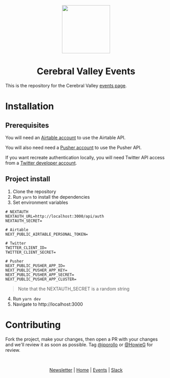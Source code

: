 <p align="center">
  <a href="https://github.com/cerebralvalley//">
    <img width="150px" height="150px" src="https://avatars.githubusercontent.com/u/135695649?s=200&v=4"/>
  </a>
</p>

<h1 align="center">Cerebral Valley Events</h1>

This is the repository for the Cerebral Valley <a href="https://events.cerebralvalley.ai/">events page</a>.

# Installation

## Prerequisites

You will need an [Airtable account](https://airtable.com/developers/web/api/introduction) to use the Airtable API.

You will also need need a [Pusher account](https://pusher.com/) to use the Pusher API.

If you want recreate authentication locally, you will need Twitter API access from a [Twitter developer account](https://developer.twitter.com/).

## Project install

1. Clone the repository
2. Run `yarn` to install the dependencies
3. Set environment variables

```
# NEXTAUTH
NEXTAUTH_URL=http://localhost:3000/api/auth
NEXTAUTH_SECRET=

# Airtable
NEXT_PUBLIC_AIRTABLE_PERSONAL_TOKEN=

# Twitter
TWITTER_CLIENT_ID=
TWITTER_CLIENT_SECRET=

# Pusher
NEXT_PUBLIC_PUSHER_APP_ID=
NEXT_PUBLIC_PUSHER_APP_KEY=
NEXT_PUBLIC_PUSHER_APP_SECRET=
NEXT_PUBLIC_PUSHER_APP_CLUSTER=
```

> Note that the NEXTAUTH_SECRET is a random string

4. Run `yarn dev`
5. Navigate to http://localhost:3000

# Contributing

Fork the project, make your changes, then open a PR with your changes and we'll review it as soon as possible. Tag [@iporollo](https://github.com/iporollo) or [@HowieG](https://github.com/howieg) for review.

<br />

<p align="center">
  <a href="https://cerebralvalley.beehiiv.com/">Newsletter</a>
  |
  <a href="https://events.cerebralvalley.ai">Home</a>
  |
  <a href="https://events.cerebralvalley.ai">Events</a>
  |
  <a href="https://cerebralvalley.ai/slack">Slack</a>
</p>
